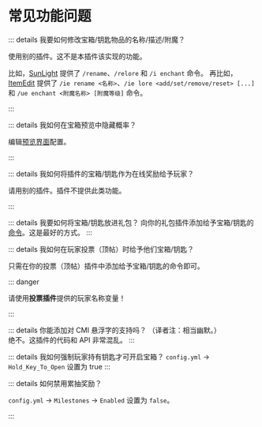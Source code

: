 # 常见功能问题

::: details 我要如何修改宝箱/钥匙物品的名称/描述/附魔？

使用别的插件。这不是本插件该实现的功能。

比如，[SunLight](https://www.spigotmc.org/resources/67733/) 提供了 `/rename`、`/relore` 和 `/i enchant` 命令。
再比如，[ItemEdit](https://www.spigotmc.org/resources/itemedit-1-8-x-1-21-x.40993/) 提供了 `/ie rename <名称>`、`/ie lore <add/set/remove/reset> [...]` 和 `/ue enchant <附魔名称> [附魔等级]` 命令。

:::

::: details 我如何在宝箱预览中隐藏概率？

编辑[预览界面](crates.previews.md)配置。

:::

::: details 我如何将插件的宝箱/钥匙作为在线奖励给予玩家？

请用别的插件。插件不提供此类功能。

:::

::: details 我要如何将宝箱/钥匙放进礼包？
向你的礼包插件添加给予宝箱/钥匙的[命令](commands.md)。这是最好的方式。
:::

::: details 我如何在玩家投票（顶帖）时给予他们宝箱/钥匙？

只需在你的投票（顶帖）插件中添加给予宝箱/钥匙的命令即可。

::: danger

请使用**投票插件**提供的玩家名称变量！

:::

::: details 你能添加对 CMI 悬浮字的支持吗？
（译者注：相当幽默。）    
绝不。这插件的代码和 API 非常混乱。
:::

::: details 我如何强制玩家持有钥匙才可开启宝箱？
`config.yml` -> `Hold_Key_To_Open` 设置为 true
:::

::: details 如何禁用累抽奖励？

`config.yml` -> `Milestones` -> `Enabled` 设置为 `false`。

:::
